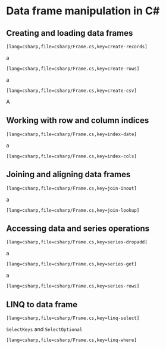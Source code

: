 Data frame manipulation in C#
=============================

Creating and loading data frames
--------------------------------

    [lang=csharp,file=csharp/Frame.cs,key=create-records]

a

    [lang=csharp,file=csharp/Frame.cs,key=create-rows]

a

    [lang=csharp,file=csharp/Frame.cs,key=create-csv]


A

Working with row and column indices
-----------------------------------

    [lang=csharp,file=csharp/Frame.cs,key=index-date]

a

    [lang=csharp,file=csharp/Frame.cs,key=index-cols]


Joining and aligning data frames
--------------------------------

    [lang=csharp,file=csharp/Frame.cs,key=join-inout]

a

    [lang=csharp,file=csharp/Frame.cs,key=join-lookup]


Accessing data and series operations
------------------------------------

    [lang=csharp,file=csharp/Frame.cs,key=series-dropadd]

a

    [lang=csharp,file=csharp/Frame.cs,key=series-get]

a

    [lang=csharp,file=csharp/Frame.cs,key=series-rows]

LINQ to data frame
------------------

    [lang=csharp,file=csharp/Frame.cs,key=linq-select]

`SelectKeys`
and `SelectOptional`

    [lang=csharp,file=csharp/Frame.cs,key=linq-where]